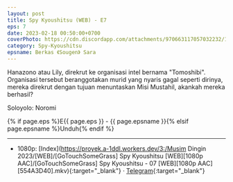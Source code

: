 ```yaml
---
layout: post
title: Spy Kyoushitsu (WEB) - E7
eps: 7
date: 2023-02-18 00:50:00+0700
coverPhoto: https://cdn.discordapp.com/attachments/970663117057032232/1076198525320314931/mpv-shot0202.jpg
category: Spy-Kyoushitsu
epsname: Berkas 《Sougen》 Sara
---
```


Hanazono atau Lily, direkrut ke organisasi intel bernama "Tomoshibi". Organisasi tersebut beranggotakan murid yang nyaris gagal seperti dirinya, mereka direkrut dengan tujuan menuntaskan Misi Mustahil, akankah mereka berhasil?

Soloyolo: Noromi

{% if page.eps %}E{{ page.eps }} - {{ page.epsname }}{% elsif page.epsname %}Unduh{% endif %}

---
- 1080p: [Index](https://proyek.a-1ddl.workers.dev/3:/Musim Dingin 2023/[WEB]/[GoTouchSomeGrass] Spy Kyoushitsu [WEB][1080p AAC]/[GoTouchSomeGrass] Spy Kyoushitsu - 07 [WEB][1080p AAC][554A3D40].mkv){:target="_blank"} &middot; [Telegram](https://t.me/a1fansubweeklies/200){:target="_blank"}
